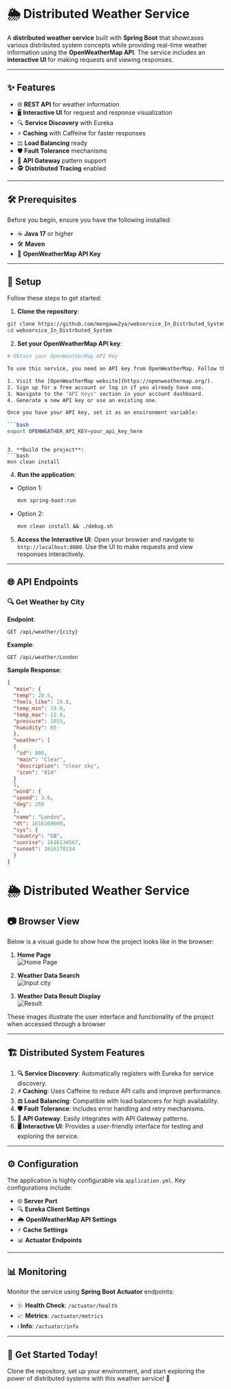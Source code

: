 # 🌦️ Distributed Weather Service

A **distributed weather service** built with **Spring Boot** that showcases various distributed system concepts while providing real-time weather information using the **OpenWeatherMap API**. The service includes an **interactive UI** for making requests and viewing responses.

---

## ✨ Features

- 🌐 **REST API** for weather information
- 🖥️ **Interactive UI** for request and response visualization
- 🔍 **Service Discovery** with Eureka
- ⚡ **Caching** with Caffeine for faster responses
- ⚖️ **Load Balancing** ready
- 🛡️ **Fault Tolerance** mechanisms
- 🚪 **API Gateway** pattern support
- 🕵️ **Distributed Tracing** enabled

---

## 🛠️ Prerequisites

Before you begin, ensure you have the following installed:

- ☕ **Java 17** or higher
- 🛠️ **Maven**
- 🔑 **OpenWeatherMap API Key**

---

## 🚀 Setup

Follow these steps to get started:

1. **Clone the repository**:
  ```bash
  git clone https://github.com/mengaww2ya/webservice_In_Distrbuted_System
  cd webservice_In_Distrbuted_System
  ```

2. **Set your OpenWeatherMap API key**:
  ```bash
  # Obtain your OpenWeatherMap API Key

  To use this service, you need an API key from OpenWeatherMap. Follow these steps to get your API key:

  1. Visit the [OpenWeatherMap website](https://openweathermap.org/).
  2. Sign up for a free account or log in if you already have one.
  3. Navigate to the "API Keys" section in your account dashboard.
  4. Generate a new API key or use an existing one.

  Once you have your API key, set it as an environment variable:

  ```bash
  export OPENWEATHER_API_KEY=your_api_key_here
  ```
  ```

3. **Build the project**:
  ```bash
  mvn clean install
  ```

4. **Run the application**:
  - Option 1:
    ```bash
    mvn spring-boot:run
    ```
  - Option 2:
    ```bash
    mvn clean install && ./debug.sh
    ```

5. **Access the Interactive UI**:
  Open your browser and navigate to `http://localhost:8080`. Use the UI to make requests and view responses interactively.

---

## 🌐 API Endpoints

### 🔍 Get Weather by City
**Endpoint**:  
```
GET /api/weather/{city}
```

**Example**:  
```
GET /api/weather/London
```

**Sample Response**:
```json
{
  "main": {
  "temp": 20.5,
  "feels_like": 19.8,
  "temp_min": 19.0,
  "temp_max": 22.0,
  "pressure": 1015,
  "humidity": 65
  },
  "weather": [
  {
   "id": 800,
   "main": "Clear",
   "description": "clear sky",
   "icon": "01d"
  }
  ],
  "wind": {
  "speed": 3.6,
  "deg": 250
  },
  "name": "London",
  "dt": 1616169600,
  "sys": {
  "country": "GB",
  "sunrise": 1616134567,
  "sunset": 1616178234
  }
}
```



# 🌦️ Distributed Weather Service
## 📷 Browser View

Below is a visual guide to show how the project looks like in the browser:

1. **Home Page**  
  ![Home Page](./Image/home.png)

2. **Weather Data Search**  
  ![Input city](./Image/find_weather.png)

3. **Weather Data Result Display**  
  ![Result](./Image/result.png)

These images illustrate the user interface and functionality of the project when accessed through a browser

---

## 🏗️ Distributed System Features

1. **🔍 Service Discovery**: Automatically registers with Eureka for service discovery.
2. **⚡ Caching**: Uses Caffeine to reduce API calls and improve performance.
3. **⚖️ Load Balancing**: Compatible with load balancers for high availability.
4. **🛡️ Fault Tolerance**: Includes error handling and retry mechanisms.
5. **🚪 API Gateway**: Easily integrates with API Gateway patterns.
6. **🖥️ Interactive UI**: Provides a user-friendly interface for testing and exploring the service.

---

## ⚙️ Configuration

The application is highly configurable via `application.yml`. Key configurations include:

- 🌐 **Server Port**
- 🔍 **Eureka Client Settings**
- 🌦️ **OpenWeatherMap API Settings**
- ⚡ **Cache Settings**
- 📊 **Actuator Endpoints**

---

## 📊 Monitoring

Monitor the service using **Spring Boot Actuator** endpoints:

- 🩺 **Health Check**: `/actuator/health`
- 📈 **Metrics**: `/actuator/metrics`
- ℹ️ **Info**: `/actuator/info`

---

## 🎯 Get Started Today!

Clone the repository, set up your environment, and start exploring the power of distributed systems with this weather service! 🌟